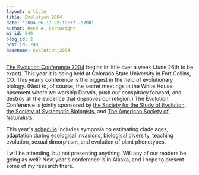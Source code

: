 ```yaml
---
layout: article
title: Evolution 2004
date: '2004-06-17 22:19:37 -0700'
author: Reed A. Cartwright
mt_id: 249
blog_id: 2
post_id: 249
basename: evolution_2004
---
```

<img src="http://www.pandasthumb.org/archives/images/evolution2004.GIF" alt="" style="float:left;" />[The Evolution Conference 2004](http://evolution04.biology.colostate.edu/) begins in little over a week (June 26th to be exact).  This year it is being held at Colorado State University in Fort Collins, CO.  This yearly conference is the biggest in the field of evolutionary biology.  (Next to, of course, the secret meetings in the White House basement where we worship Darwin, push our conspiracy forward, and destroy all the evidence that disproves our religion.)   The Evolution Conference is jointly sponsored by [the Society for the Study of Evolution](http://lsvl.la.asu.edu/evolution/), [the Society of Systematic Biologists](http://systbiol.org/), and [The American Society of Naturalists](http://www.amnat.org/).

This year's [schedule](http://evolution04.biology.colostate.edu/schedule.html) includes symposia on estimating clade ages, adaptation during ecological invasions, biological diversity, teaching evolution, sexual dimorphism, and evolution of plant phenotypes.

I will be attending, but not presenting anything.  Will any of our readers be going as well?   Next year's conference is in Alaska, and I hope to present some of my research there.
